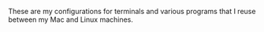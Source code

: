These are my configurations for terminals and various programs that I reuse between my Mac and Linux machines.
